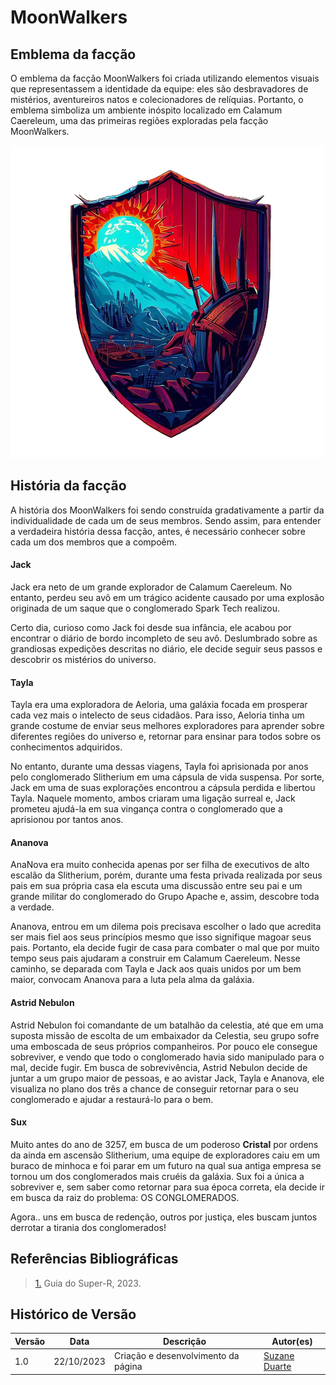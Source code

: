 # MoonWalkers

## **Emblema da facção**

O emblema da facção MoonWalkers foi criada utilizando elementos visuais que representassem a identidade da equipe: eles são desbravadores de mistérios, aventureiros natos e colecionadores de relíquias. Portanto, o emblema simboliza um ambiente inóspito localizado em Calamum Caereleum, uma das primeiras regiões exploradas pela facção MoonWalkers.

![Emblema](../assets/images/emblema.png)

## História da facção

A história dos MoonWalkers foi sendo construída gradativamente a partir da individualidade de cada um de seus membros. Sendo assim, para entender a verdadeira história dessa facção, antes, é necessário conhecer sobre cada um dos membros que a compoẽm.

#### Jack

Jack era neto de um grande explorador de Calamum Caereleum. No entanto, perdeu seu avô em um trágico acidente causado por uma explosão originada de um saque que o conglomerado Spark Tech realizou.

Certo dia, curioso como Jack foi desde sua infância, ele acabou por encontrar o diário de bordo incompleto de seu avô. Deslumbrado sobre as grandiosas expedições descritas no diário, ele decide seguir seus passos e descobrir os mistérios do universo.

#### Tayla

Tayla era uma exploradora de Aeloria, uma galáxia focada em prosperar cada vez mais o intelecto de seus cidadãos. Para isso, Aeloria tinha um grande costume de enviar seus melhores exploradores para aprender sobre diferentes regiões do universo e, retornar para ensinar para todos sobre os conhecimentos adquiridos.

No entanto, durante uma dessas viagens, Tayla foi aprisionada por anos pelo conglomerado Slitherium em uma cápsula de vida suspensa. Por sorte, Jack em uma de suas explorações encontrou a cápsula perdida e libertou Tayla. Naquele momento, ambos criaram uma ligação surreal e, Jack prometeu ajudá-la em sua vingança contra o conglomerado que a aprisionou por tantos anos.

#### Ananova

AnaNova era muito conhecida apenas por ser filha de executivos de alto escalão da Slitherium, porém, durante uma festa privada realizada por seus pais em sua própria casa ela escuta uma discussão entre seu pai e um grande militar do conglomerado do Grupo Apache e, assim, descobre toda a verdade.

Ananova, entrou em um dilema pois precisava escolher o lado que acredita ser mais fiel aos seus princípios mesmo que isso signifique magoar seus pais. Portanto, ela decide fugir de casa para combater o mal que por muito tempo seus pais ajudaram a construir em Calamum Caereleum. Nesse caminho, se deparada com Tayla e Jack aos quais unidos por um bem maior, convocam Ananova para a luta pela alma da galáxia.

#### Astrid Nebulon

Astrid Nebulon foi comandante de um batalhão da celestia, até que em uma suposta missão de escolta de um embaixador da Celestia, seu grupo sofre uma emboscada de seus próprios companheiros. Por pouco ele consegue sobreviver, e vendo que todo o conglomerado havia sido manipulado para o mal, decide fugir. Em busca de sobrevivência, Astrid Nebulon decide de juntar a um grupo maior de pessoas, e ao avistar Jack, Tayla e Ananova, ele visualiza no plano dos três a chance de conseguir retornar para o seu conglomerado e ajudar a restaurá-lo para o bem.

#### Sux

Muito antes do ano de 3257, em busca de um poderoso **Cristal** por ordens da ainda em ascensão Slitherium, uma equipe de exploradores caiu em um buraco de minhoca e foi parar em um futuro na qual sua antiga empresa se tornou um dos conglomerados mais cruéis da galáxia. Sux foi a única a sobreviver e, sem saber como retornar para sua época correta, ela decide ir em busca da raiz do problema: OS CONGLOMERADOS.

Agora.. uns em busca de redenção, outros por justiça, eles buscam juntos derrotar a tirania dos conglomerados!

## Referências Bibliográficas

> <a id="l1" href="#anchor_1">1.</a> Guia do Super-R, 2023.

## Histórico de Versão

| Versão | Data       | Descrição                           | Autor(es)                                        |
| ------ | ---------- | ----------------------------------- | ------------------------------------------------ |
| 1.0    | 22/10/2023 | Criação e desenvolvimento da página | [Suzane Duarte](https://github.com/suzaneduarte) |
